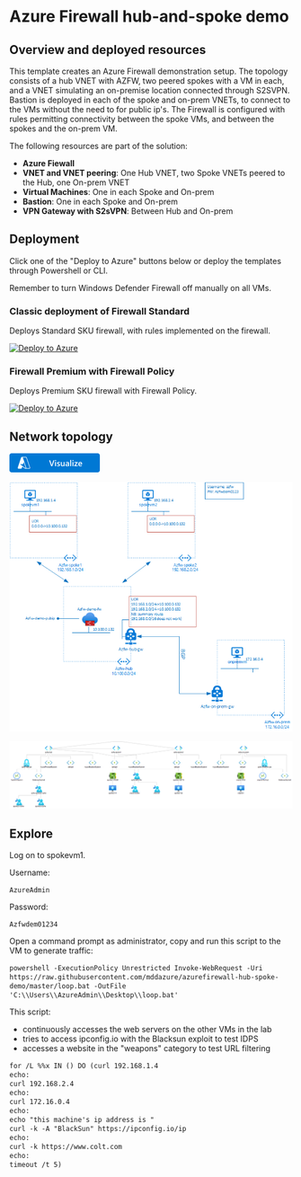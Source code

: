 # Azure Firewall hub-and-spoke demo
## Overview and deployed resources

This template creates an Azure Firewall demonstration setup. The topology consists of a hub VNET with AZFW, two peered spokes with a VM in each, and a VNET simulating an on-premise location connected through S2SVPN. Bastion is deployed in each of the spoke and on-prem VNETs, to connect to the VMs without the need to for public ip's.
The Firewall is configured with rules permitting connectivity between the spoke VMs, and between the spokes and the on-prem VM.

The following resources are part of the solution:

+ **Azure Fiewall**
+ **VNET and VNET peering**: One Hub VNET, two Spoke VNETs peered to the Hub, one On-prem VNET
+ **Virtual Machines**: One in each Spoke and On-prem
+ **Bastion**: One in each Spoke and On-prem
+ **VPN Gateway with S2sVPN**: Between Hub and On-prem

## Deployment 

Click one of the "Deploy to Azure" buttons below or deploy the templates through Powershell or CLI. 

Remember to turn Windows Defender Firewall off manually on all VMs.

### Classic deployment of Firewall Standard
Deploys Standard SKU firewall, with rules implemented on the firewall.

[![Deploy to Azure](https://aka.ms/deploytoazurebutton)](https://portal.azure.com/#create/Microsoft.Template/uri/https%3A%2F%2Fraw.githubusercontent.com%2Fmddazure%2F%2F101-azurefirewall-hub-spoke-demo%2Fmaster%2Fazuredeploy.json)


### Firewall Premium with Firewall Policy
Deploys Premium SKU firewall with Firewall Policy.

[![Deploy to Azure](https://aka.ms/deploytoazurebutton)](https://portal.azure.com/#create/Microsoft.Template/uri/https%3A%2F%2Fraw.githubusercontent.com%2Fmddazure%2F%2F101-azurefirewall-hub-spoke-demo%2Fmaster%2Fazuredeploy.fwmanager.json)

## Network topology

<a href="http://armviz.io/#/?load=https%3A%2F%2Fraw.githubusercontent.com%2FAzure%2Fazure-quickstart-templates%2Fmaster%2F101-azurefirewall-hub-spoke-demo%2Fazuredeploy.json" target="_blank">
<img src="https://raw.githubusercontent.com/Azure/azure-quickstart-templates/master/1-CONTRIBUTION-GUIDE/images/visualizebutton.png"/>
</a>

![Topology](images/azfwdemo.png)


![Topology](images/topology.png)

## Explore

Log on to spokevm1.

Username:
```
AzureAdmin
```

Password:
```
Azfwdem01234
```

Open a command prompt as administrator, copy and run this script to the VM to generate traffic:
```
powershell -ExecutionPolicy Unrestricted Invoke-WebRequest -Uri https://raw.githubusercontent.com/mddazure/azurefirewall-hub-spoke-demo/master/loop.bat -OutFile 'C:\\Users\\AzureAdmin\\Desktop\\loop.bat'
```
This script:
- continuously accesses the web servers on the other VMs in the lab
- tries to access ipconfig.io with the Blacksun exploit to test IDPS
- accesses a website in the "weapons" category to test URL filtering 
```
for /L %%x IN () DO (curl 192.168.1.4 
echo:
curl 192.168.2.4
echo:
curl 172.16.0.4
echo:
echo "this machine's ip address is "
curl -k -A "BlackSun" https://ipconfig.io/ip
echo:
curl -k https://www.colt.com
echo:
timeout /t 5) 
```

